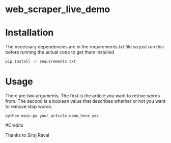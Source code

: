 # web_scraper_live_demo

# Installation
The necessary dependencies are in the requirements.txt file so just run this before running the actual code to get them installed

``
pip install -r requirements.txt
``

# Usage
There are two arguments. The first is the article you want to retrive words from. The second is a boolean value that describes
whether or not you want to remove stop words. 

``
python main.py your_article_name_here yes
``

#Credits

Thanks to Siraj Raval
